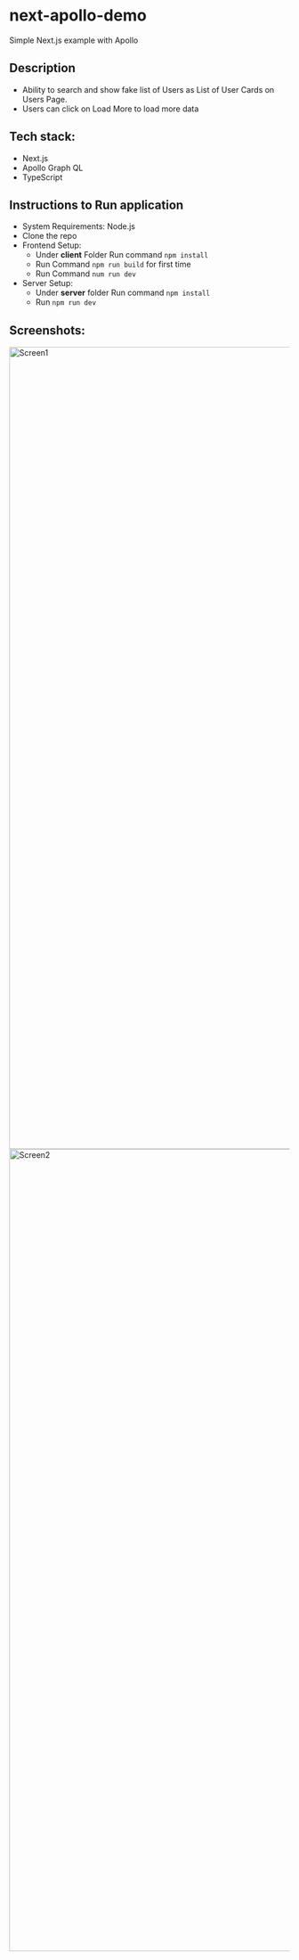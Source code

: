 # next-apollo-demo
Simple Next.js example with Apollo

## Description
- Ability to search and show fake list of Users as List of User Cards on Users Page.
- Users can click on Load More to load more data

## Tech stack:
- Next.js
- Apollo Graph QL
- TypeScript

## Instructions to Run application
- System Requirements: Node.js
- Clone the repo
- Frontend Setup:
  - Under <b>client</b> Folder Run command `npm install`
  - Run Command `npm run build` for first time
  - Run Command `num run dev`
- Server Setup:
  - Under <b>server</b> folder Run command `npm install`
  - Run `npm run dev`

## Screenshots:

<img width="1440" alt="Screen1" src="https://user-images.githubusercontent.com/10517237/134182368-fd692dc1-5429-4597-9c82-d959008941dd.png">
<img width="1440" alt="Screen2" src="https://user-images.githubusercontent.com/10517237/134182357-966f7a10-d106-4217-9088-ac77439585d5.png">
